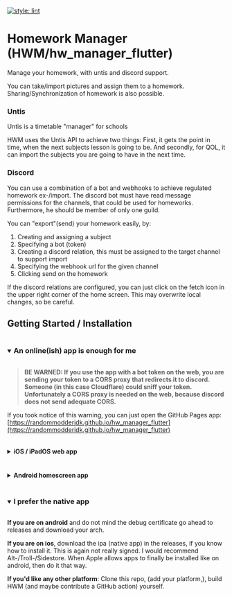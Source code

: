 [![style: lint](https://img.shields.io/badge/style-lint-4BC0F5.svg)](https://pub.dev/packages/lint)

# Homework Manager (HWM/hw_manager_flutter)

Manage your homework, with untis and discord support.

You can take/import pictures and assign them to a homework. Sharing/Synchronization of homework is also possible.

### Untis

Untis is a timetable "manager" for schools

HWM uses the Untis API to achieve two things:
First, it gets the point in time, when the next subjects lesson is going to be.
And secondly, for QOL, it can import the subjects you are going to have in the next time.

### Discord

You can use a combination of a bot and webhooks to achieve regulated homework ex-/import. The discord bot must have read message permissions for the channels, that could be used for homeworks. Furthermore, he should be member of only one guild.

You can "export"(send) your homework easily, by:
1. Creating and assigning a subject
2. Specifying a bot (token)
3. Creating a discord relation, this must be assigned to the target channel to support import
4. Specifying the webhook url for the given channel
5. Clicking send on the homework


If the discord relations are configured, you can just click on the fetch icon in the upper right corner of the home screen. This may overwrite local changes, so be careful.

## Getting Started / Installation
<details open>
<summary><h3 style="display:inline-block">An online(ish) app is enough for me </h3></summary>

> <b>BE WARNED: If you use the app with a bot token on the web, you are sending your token to a CORS proxy that redirects it to discord. Someone (in this case Cloudflare) could sniff your token. Unfortunately a CORS proxy is needed on the web, because discord does not send adequate CORS.</b>

If you took notice of this warning, you can just open the GitHub Pages app: [https://randommodderjdk.github.io/hw_manager_flutter](https://randommodderjdk.github.io/hw_manager_flutter)

<details> <summary><h4 style="display:inline-block">iOS / iPadOS web app</h4></summary>
You have two options to add the website (always needs internet connection):

> ##### 1. Use Safari's "Add to Homescreen": 
> Go to the website above and click on the share icon. There click on "Add to home screen", type in a name and submit.

> ##### 2. Use a profile (WebClip)
> Go to [https://ivi.cx/](https://ivi.cx/) and enter the details you want. You can use for example the asset provided in this repository as an icon. 

</details>

<details> <summary><h4 style="display:inline-block">Android homescreen app</h4></summary>
Use your browser to create a web app on android. Search for "Add Shortcut" or anything similar.

This is like the native app (except the security), especially when the browser caches it. Tested with Chromium-based browsers and firefox. 

</details>
</details>
<details open><summary><h3 style="display:inline-block">I prefer the native app</h3></summary>

**If you are on android** and do not mind the debug certificate go ahead to releases and download your arch.

**If you are on ios**, download the ipa (native app) in the releases, if you know how to install it. This is again not really signed. I would recommend Alt-/Troll-/Sidestore. When Apple allows apps to finally be installed like on android, then do it that way.

**If you'd like any other platform**:
Clone this repo, (add your platform,), build HWM (and maybe contribute a GitHub action) yourself.
</details>